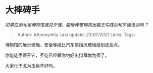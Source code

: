 # 大摔碑手
*如果在湖北省博物馆遇见歹徒，能砸碎玻璃掏出越王勾践剑和歹徒击剑吗？*

> Author: #Anonymity
> Last update: *23/07/2021* 
> Links:
> Tags:   


博物馆的展示玻璃，安全等级比汽车前挡风玻璃级别还高点。

你能徒手砸开它，歹徒已经跟你约好出狱拜你为师了。

大家化干戈为玉帛不好吗。